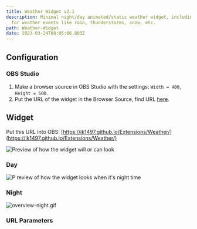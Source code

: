 ```yaml
---
title: Weather Widget v2.1
description: Minimal night/day animated/static weather widget, including icons
  for weather events like rain, thunderstorms, snow, etc.
path: Weather-Widget
date: 2023-03-24T00:05:08.803Z
---
```

## Configuration
### OBS Studio
1. Make a browser source in OBS Studio with the settings: `Width = 400`, `Height = 500`.  
2. Put the URL of the widget in the Browser Source, find URL [here](#widget).

## Widget
Put this URL into OBS: [https://ik1497.github.io/Extensions/Weather/](https://ik1497.github.io/Extensions/Weather/)

![Preview of how the widget will or can look](/Extensions/Weather/overview.png)

### Day
![Preview of how the widget looks when it's night time](/Extensions/Weather/overview-day.gif)

### Night
![overview-night.gif](/Extensions/Weather/overview-night.gif)

### URL Parameters

<i-button-grid><i-button-grid-item data-name="Customize with URL Parameters" data-description="Find the URL Parameters of this widget on this website" data-icon="mdi:google-chrome" data-link="/Extensions-Builder/"></i-button-grid-item></i-button-grid>